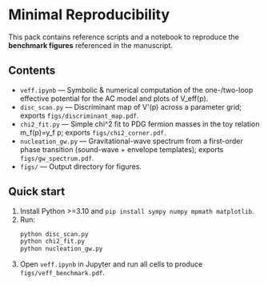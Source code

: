 
# Minimal Reproducibility

This pack contains reference scripts and a notebook to reproduce the **benchmark figures** referenced in the manuscript.

## Contents
- `veff.ipynb` — Symbolic & numerical computation of the one-/two-loop effective potential for the AC model and plots of V_eff(p).
- `disc_scan.py` — Discriminant map of V'(p) across a parameter grid; exports `figs/discriminant_map.pdf`.
- `chi2_fit.py` — Simple chi^2 fit to PDG fermion masses in the toy relation m_f(p)=y_f p; exports `figs/chi2_corner.pdf`.
- `nucleation_gw.py` — Gravitational-wave spectrum from a first-order phase transition (sound-wave + envelope templates); exports `figs/gw_spectrum.pdf`.
- `figs/` — Output directory for figures.

## Quick start
1. Install Python >=3.10 and `pip install sympy numpy mpmath matplotlib`.
2. Run:
   ```bash
   python disc_scan.py
   python chi2_fit.py
   python nucleation_gw.py
   ```
3. Open `veff.ipynb` in Jupyter and run all cells to produce `figs/veff_benchmark.pdf`.
